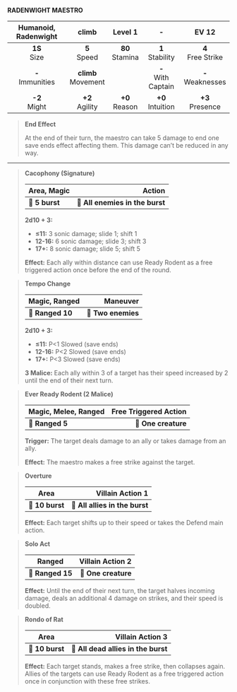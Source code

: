 **RADENWIGHT MAESTRO**

| Humanoid, Radenwight |         climb         |      Level 1      |           -           |        EV 12         |
|:--------------------:|:---------------------:|:-----------------:|:---------------------:|:--------------------:|
|    **1S**<br>Size    |    **5**<br>Speed     | **80**<br>Stamina |  **1**<br>Stability   | **4**<br>Free Strike |
| **-**<br>Immunities  | **climb**<br>Movement |                   | **-**<br>With Captain | **-**<br>Weaknesses  |
|   **-2**<br>Might    |   **+2**<br>Agility   | **+0**<br>Reason  |  **+0**<br>Intuition  |  **+3**<br>Presence  |

> **End Effect**
> 
> At the end of their turn, the maestro can take 5 damage to end one save ends effect affecting them. This damage can’t be reduced in any way.

---

> **Cacophony (Signature)**
> 
> | **Area, Magic** |                      **Action** |
> | --------------- | -------------------------------:|
> | **📏 5 burst**  | **🎯 All enemies in the burst** |
> 
> **2d10 + 3:**
> 
> - **≤11:** 3 sonic damage; slide 1; shift 1
> - **12-16:** 6 sonic damage; slide 3; shift 3
> - **17+:** 8 sonic damage; slide 5; shift 5
> 
> **Effect:** Each ally within distance can use Ready Rodent as a free triggered action once before the end of the round.

> **Tempo Change**
> 
> | **Magic, Ranged** |       **Maneuver** |
> | ----------------- | ------------------:|
> | **📏 Ranged 10**  | **🎯 Two enemies** |
> 
> **2d10 + 3:**
> 
> - **≤11:** P<1 Slowed (save ends)
> - **12-16:** P<2 Slowed (save ends)
> - **17+:** P<3 Slowed (save ends)
> 
> **3 Malice:** Each ally within 3 of a target has their speed increased by 2 until the end of their next turn.

> **Ever Ready Rodent (2 Malice)**
> 
> | **Magic, Melee, Ranged** | **Free Triggered Action** |
> | ------------------------ | -------------------------:|
> | **📏 Ranged 5**          |       **🎯 One creature** |
> 
> **Trigger:** The target deals damage to an ally or takes damage from an ally.
> 
> **Effect:** The maestro makes a free strike against the target.

> **Overture**
> 
> | **Area**        |           **Villain Action 1** |
> | --------------- | ------------------------------:|
> | **📏 10 burst** | **🎯 All allies in the burst** |
> 
> **Effect:** Each target shifts up to their speed or takes the Defend main action.

> **Solo Act**
> 
> | **Ranged**       | **Villain Action 2** |
> | ---------------- | --------------------:|
> | **📏 Ranged 15** |  **🎯 One creature** |
> 
> **Effect:** Until the end of their next turn, the target halves incoming damage, deals an additional 4 damage on strikes, and their speed is doubled.

> **Rondo of Rat**
> 
> | **Area**        |                **Villain Action 3** |
> | --------------- | -----------------------------------:|
> | **📏 10 burst** | **🎯 All dead allies in the burst** |
> 
> **Effect:** Each target stands, makes a free strike, then collapses again. Allies of the targets can use Ready Rodent as a free triggered action once in conjunction with these free strikes.
